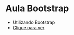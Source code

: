 # Aula Bootstrap
 - Utilizando Bootstrap
 - [Clique para ver](https://victorrodrigofreitas.github.io/aula-bootstrap/index.html)

